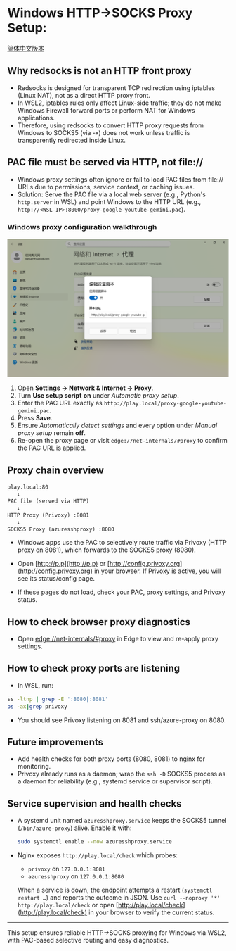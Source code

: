 # Windows HTTP→SOCKS Proxy Setup:

[简体中文版本](README.zh.md)

## Why redsocks is not an HTTP front proxy
- Redsocks is designed for transparent TCP redirection using iptables (Linux NAT), not as a direct HTTP proxy front.
- In WSL2, iptables rules only affect Linux-side traffic; they do not make Windows Firewall forward ports or perform NAT for Windows applications.
- Therefore, using redsocks to convert HTTP proxy requests from Windows to SOCKS5 (via -x) does not work unless traffic is transparently redirected inside Linux.

## PAC file must be served via HTTP, not file://
- Windows proxy settings often ignore or fail to load PAC files from file:// URLs due to permissions, service context, or caching issues.
- Solution: Serve the PAC file via a local web server (e.g., Python's `http.server` in WSL) and point Windows to the HTTP URL (e.g., `http://<WSL-IP>:8000/proxy-google-youtube-gemini.pac`).

### Windows proxy configuration walkthrough

![Windows proxy script settings](windows-proxy-settings.png)

1. Open **Settings → Network & Internet → Proxy**.
2. Turn **Use setup script** **on** under *Automatic proxy setup*.
3. Enter the PAC URL exactly as `http://play.local/proxy-google-youtube-gemini.pac`.
4. Press **Save**.
5. Ensure *Automatically detect settings* and every option under *Manual proxy setup* remain **off**.
6. Re-open the proxy page or visit `edge://net-internals/#proxy` to confirm the PAC URL is applied.

## Proxy chain overview
```
play.local:80
   ↓
PAC file (served via HTTP)
   ↓
HTTP Proxy (Privoxy) :8081
   ↓
SOCKS5 Proxy (azuresshproxy) :8080
```
- Windows apps use the PAC to selectively route traffic via Privoxy (HTTP proxy on 8081), which forwards to the SOCKS5 proxy (8080).


- Open [http://p.p](http://p.p) or [http://config.privoxy.org](http://config.privoxy.org) in your browser. If Privoxy is active, you will see its status/config page.
- If these pages do not load, check your PAC, proxy settings, and Privoxy status.

## How to check browser proxy diagnostics

- Open [edge://net-internals/#proxy](edge://net-internals/#proxy) in Edge to view and re-apply proxy settings.

## How to check proxy ports are listening
- In WSL, run:
```bash
ss -ltnp | grep -E ':8080|:8081'
ps -ax|grep privoxy
```
- You should see Privoxy listening on 8081 and ssh/azure-proxy on 8080.

## Future improvements
- Add health checks for both proxy ports (8080, 8081) to nginx for monitoring.
- Privoxy already runs as a daemon; wrap the `ssh -D` SOCKS5 process as a daemon for reliability (e.g., systemd service or supervisor script).

## Service supervision and health checks

- A systemd unit named `azuresshproxy.service` keeps the SOCKS5 tunnel (`/bin/azure-proxy`) alive. Enable it with:

   ```bash
   sudo systemctl enable --now azuresshproxy.service
   ```

- Nginx exposes `http://play.local/check` which probes:
   - `privoxy` on `127.0.0.1:8081`
   - `azuresshproxy` on `127.0.0.1:8080`

   When a service is down, the endpoint attempts a restart (`systemctl restart …`) and reports the outcome in JSON. Use `curl --noproxy '*' http://play.local/check` or open [http://play.local/check](http://play.local/check) in your browser to verify the current status.

---
This setup ensures reliable HTTP→SOCKS proxying for Windows via WSL2, with PAC-based selective routing and easy diagnostics.
